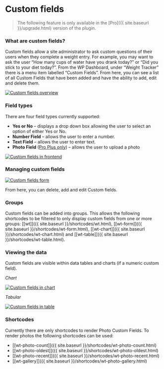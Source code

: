 # Custom fields

> The following feature is only available in the [Pro]({{ site.baseurl }}/upgrade.html) version of the plugin.

### What are custom fields?

Custom fields allow a site administrator to ask custom questions of their users when they complete a weight entry. For example, you may want to ask the user “How many cups of water have you drank today?” or “Did you stick to your diet today?”. From the WP Dashboard, under “Weight Tracker” there is a menu item labelled “Custom Fields”. From here, you can see a list of all Custom Fields that have been added and have the ability to add, edit and delete them.

[![Custom fields overview](/assets/images/custom-fields-overview.png)](/assets/images/custom-fields-overview.png)

### Field types

There are four field types currently supported:

-   **Yes or No**  – displays a drop down box allowing the user to select an option of either Yes or No.
-   **Number Field** – allows the user to enter a number.
-   **Text Field**  – allows the user to enter text.
-   **Photo Field** ([Pro Plus only](/upgrade.html))  – allows the user to upload a photo

[![Custom fields in frontend](/assets/images/custom-fields-form-frontend-small.png)](/assets/images/custom-fields-form-frontend.png)

### Managing custom fields

[![Custom fields form](/assets/images/custom-fields-form-small.png)](/assets/images/custom-fields-form.png)

From here, you can delete, add and edit Custom fields.

### Groups

Custom fields can be added into groups. This allows the following shortcodes to be filtered to only display custom fields from one or more groups: [[wt]]({{ site.baseurl }}/shortcodes/wt.html), [[wt-form]]({{ site.baseurl }}/shortcodes/wt-form.html), [[wt-chart]]({{ site.baseurl }}/shortcodes/wt-chart.html) and [[wt-table]]({{ site.baseurl }}/shortcodes/wt-table.html).



### Viewing the data

Custom fields are visible within data tables and charts (if a numeric custom field).

*Chart*

[![Custom fields in chart](/assets/images/custom-fields-display-small.png)](/assets/images/custom-fields-display.png)

*Tabular*

[![Custom fields in table](/assets/images/custom-fields-display-admin-small.png)](/assets/images/custom-fields-admin-display.png)
### Shortcodes

Currently there are only shortcodes to render Photo Custom Fields. To render photos the following shortcodes can be used:

 - [[wt-photo-count]]({{ site.baseurl }}/shortcodes/wt-photo-count.html)
 - [[wt-photo-oldest]]({{ site.baseurl }}/shortcodes/wt-photo-oldest.html)
 - [[wt-photo-recent]]({{ site.baseurl }}/shortcodes/wt-photo-recent.html)
 - [[wt-gallery]]({{ site.baseurl }}/shortcodes/wt-photo-gallery.html)